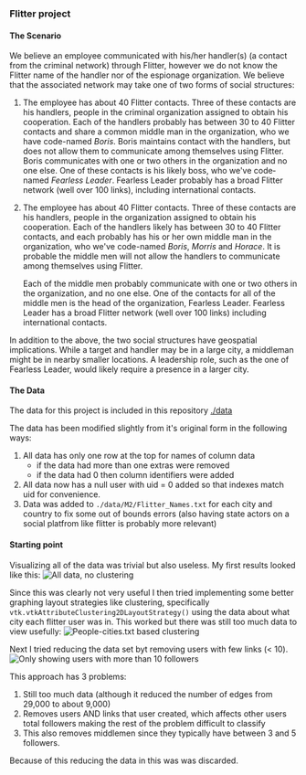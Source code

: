 ### Flitter project

#### The Scenario
We believe an employee communicated with his/her handler(s) (a contact from the
criminal network) through Flitter, however we do not know the Flitter name of 
the handler nor of the espionage organization. We believe that the associated 
network may take one of two forms of social structures:

1. The employee has about 40 Flitter contacts. Three of these contacts are his 
   handlers, people in the criminal organization assigned to obtain his 
   cooperation. Each of the handlers probably has between 30 to 40 Flitter 
   contacts and share a common middle man in the organization, who we have 
   code-named *Boris*. Boris maintains contact with the handlers, but does not 
   allow them to communicate among themselves using Flitter. Boris communicates 
   with one or two others in the organization and no one else. One of these 
   contacts is his likely boss, who we've code­named *Fearless Leader*. Fearless 
   Leader probably has a broad Flitter network (well over 100 links), including 
   international contacts.

2. The employee has about 40 Flitter contacts. Three of these contacts are his 
   handlers, people in the organization assigned to obtain his cooperation. Each 
   of the handlers likely has between 30 to 40 Flitter contacts, and each probably 
   has his or her own middle man in the organization, who we've code-named *Boris*, 
   *Morris* and *Horace*. It is probable the middle men will not allow the handlers
   to communicate among themselves using Flitter. 

   Each of the middle men probably communicate with one or two others in the 
   organization, and no one else. One of the contacts for all of the middle men 
   is the head of the organization, Fearless Leader. Fearless Leader has a 
   broad Flitter network (well over 100 links) including international contacts.

In addition to the above, the two social structures have geospatial 
implications. While a target and handler may be in a large city, a middleman
might be in nearby smaller locations. A leadership role, such as the one of 
Fearless Leader, would likely require a presence in a larger city.

#### The Data
The data for this project is included in this repository [./data](../master/data/)

The data has been modified slightly from it's original form in the following
ways:
1. All data has only one row at the top for names of column data
   * if the data had more than one extras were removed
   * if the data had 0 then column identifiers were added
2. All data now has a null user with uid = 0 added so that indexes match uid for
   convenience.
3. Data was added to `./data/M2/Flitter_Names.txt` for each city and country to
   fix some out of bounds errors (also having state actors on a social platfrom
   like flitter is probably more relevant)

#### Starting point
Visualizing all of the data was trivial but also useless.  My first results
looked like this:
![All data, no clustering][alldata]

Since this was clearly not very useful I then tried implementing some better
graphing layout strategies like clustering, specifically
`vtk.vtkAttributeClustering2DLayoutStrategy()` using the data about what city
each flitter user was in.  This worked but there was still too much data to
view usefully:
![People-cities.txt based clustering][communities]

Next I tried reducing the data set byt removing users with few links (< 10).
![Only showing users with more than 10 followers][reduced]

This approach has 3 problems:
1. Still too much data (although it reduced the number of edges from 29,000 to
   about 9,000)
2. Removes users AND links that user created, which affects other users total
   followers making the rest of the problem difficult to classify
3. This also removes middlemen since they typically have between 3 and 5
   followers.

Because of this reducing the data in this was was discarded.






[solutions]: https://www.cs.umd.edu/hcil/varepository/VAST%20Challenge%202009/challenges/MC2%20-%20Social%20Network%20and%20Geospatial/
[alldata]: https://raw.githubusercontent.com/mkijowski/flitter/master/images/alldata.png
[communities]: https://raw.githubusercontent.com/mkijowski/flitter/master/images/communities.png
[reduced]:https://raw.githubusercontent.com/mkijowski/flitter/master/images/reduced-communities.png
